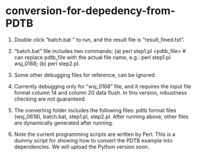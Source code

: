 # conversion-for-depedency-from-PDTB

1) Double click “batch.bat ” to run, and the result file is “result_fined.txt”.

2) “batch.bat” file includes two commands: (a) perl step1.pl <pdtb_file> # can replace pdtb_file with the actual file name, e.g.: perl step1.pl wsj_0168; (b) perl step2.pl.

3) Some other debugging files for reference, can be ignored.

4) Currently debugging only for “wsj_0168” file, and it requires the input file format column 14 and column 20 data flush. In this version, robustness checking are not guaranteed.

5) The converting folder includes the following files: pdtb format files (wsj_0618), batch.bat, step1.pl, step2.pl. After running above, other files are dynamically generated after running.

6) Note the current programming scripts are written by Perl. This is a dummy script for showing how to convert the PDTB example into dependencies. We will upload the Python version soon. 
